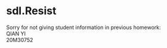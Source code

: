 # sdl.Resist
Sorry for not giving student information in previous homework:</br>
QIAN YI</br>
20M30752</br>
